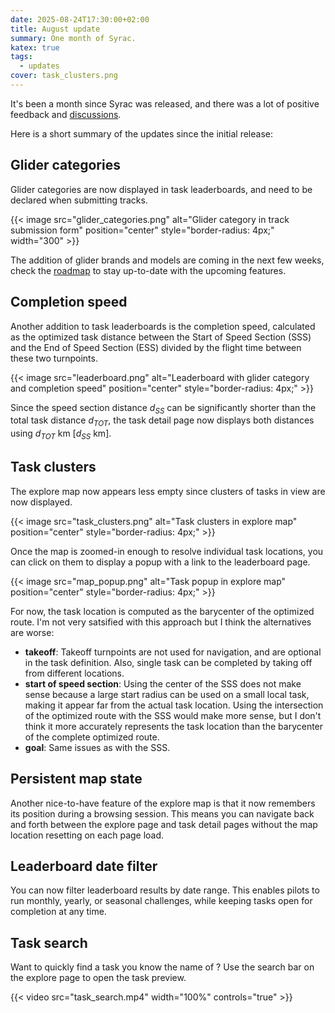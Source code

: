 ```yaml
---
date: 2025-08-24T17:30:00+02:00
title: August update
summary: One month of Syrac.
katex: true
tags:
  - updates
cover: task_clusters.png
---
```


It's been a month since Syrac was released, and there was a lot of positive feedback and [discussions](https://github.com/orgs/syrac-org/discussions?discussions_q=+).

Here is a short summary of the updates since the initial release:

## Glider categories

Glider categories are now displayed in task leaderboards, and need to be declared when submitting tracks.

{{< image src="glider_categories.png" alt="Glider category in track submission form" position="center" style="border-radius: 4px;" width="300" >}}

The addition of glider brands and models are coming in the next few weeks, check the [roadmap](https://github.com/orgs/syrac-org/projects/5) to stay up-to-date with the upcoming features.

## Completion speed

Another addition to task leaderboards is the completion speed, calculated as the optimized task distance between the Start of Speed Section (SSS) and the End of Speed Section (ESS) divided by the flight time between these two turnpoints.

{{< image src="leaderboard.png" alt="Leaderboard with glider category and completion speed" position="center" style="border-radius: 4px;" >}}

Since the speed section distance $d_{SS}$ can be significantly shorter than the total task distance $d_{TOT}$, the task detail page now displays both distances using $d_{TOT}$ km [$d_{SS}$ km].

## Task clusters

The explore map now appears less empty since clusters of tasks in view are now displayed.

{{< image src="task_clusters.png" alt="Task clusters in explore map" position="center" style="border-radius: 4px;" >}}

Once the map is zoomed-in enough to resolve individual task locations, you can click on them to display a popup with a link to the leaderboard page.

{{< image src="map_popup.png" alt="Task popup in explore map" position="center" style="border-radius: 4px;" >}}

For now, the task location is computed as the barycenter of the optimized route. I'm not very satsified with this approach but I think the alternatives are worse:

* **takeoff**: Takeoff turnpoints are not used for navigation, and are optional in the task definition. Also, single task can be completed by taking off from different locations.
* **start of speed section**: Using the center of the SSS does not make sense because a large start radius can be used on a small local task, making it appear far from the actual task location. Using the intersection of the optimized route with the SSS would make more sense, but I don't think it more accurately represents the task location than the barycenter of the complete optimized route. 
* **goal**: Same issues as with the SSS.

## Persistent map state

Another nice-to-have feature of the explore map is that it now remembers its position during a browsing session. This means you can navigate back and forth between the explore page and task detail pages without the map location resetting on each page load.

## Leaderboard date filter

You can now filter leaderboard results by date range. This enables pilots to run monthly, yearly, or seasonal challenges, while keeping tasks open for completion at any time.

## Task search

Want to quickly find a task you know the name of ? Use the search bar on the explore page to open the task preview.

{{< video src="task_search.mp4" width="100%" controls="true" >}}
